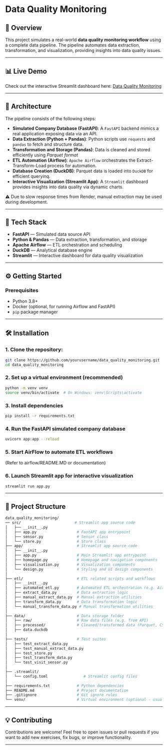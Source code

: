 # Data Quality Monitoring 

## 🧠  Overview

This project simulates a real-world **data quality monitoring workflow** using a complete data pipeline. The pipeline automates data extraction, transformation, and visualization, providing insights into data quality issues.

---

##  📊 Live Demo

Check out the interactive Streamlit dashboard here:  [Data Quality Monitoring](https://project-data-quality-monitoring.streamlit.app/)

---

## 🏬 Architecture

The pipeline consists of the following steps:

- **Simulated Company Database (FastAPI)**: A `FastAPI` backend mimics a real application exposing data via an API.
- **Data Extraction (Python + Pandas)**: Python scripts use `requests` and `pandas` to fetch and structure data.
- **Transformation and Storage (Pandas)**:  Data is cleaned and stored efficiently using *Parquet format*
- **ETL Automation (Airflow)**: `Apache Airflow` orchestrates the Extract-Transform-Load process for automation.
- **Database Creation (DuckDB)**: Parquet data is loaded into `DuckDB` for efficient queryinq.
- **Interactive Visualization (Streamlit App)**: A `Streamlit` dashboard provides insights into data quality via dynamic charts.

⚠️ Due to slow response times from Render, manual extraction may be used during development.

---

## 🎯 Tech Stack

- **FastAPI** — Simulated data source API  
- **Python & Pandas** — Data extraction, transformation, and storage  
- **Apache Airflow** — ETL orchestration and scheduling  
- **DuckDB** — Analytical database engine  
- **Streamlit** — Interactive dashboard for data quality visualization  

---

## ⚙️ Getting Started

### Prerequisites

- Python 3.8+  
- Docker (optional, for running Airflow and FastAPI)  
- `pip` package manager  

---

## 🛠️ Installation

### 1. Clone the repository:  
   ```bash
   git clone https://github.com/yourusername/data_quality_monitoring.git
   cd data_quality_monitoring
   ```
   
### 2. Set up a virtual environment (recommended)

```bash
python -m venv venv
source venv/bin/activate  # On Windows: venv\Scripts\activate
```

### 3. Install dependencies

```bash
pip install -r requirements.txt
```

### 4. Run the FastAPI simulated company database

```bash
uvicorn app:app --reload
```

### 5. Start AirFlow to automate ETL workflows
(Refer to airflow/README.MD or documentation)

### 6. Launch Streamlit app for interactive visualization
```bash
streamlit run app.py
```

---

## 📁 Project Structure

```bash
data_quality_monitoring/
── src/                        # Streamlit app source code
│   ├── __init__.py
│   ├── app.py                  # FastAPI app entrypoint
│   ├── sensor.py               # Sensor class
│   └── store.py                # Store class
├── app/                        # Streamlit app source code
│   ├── __init__.py
│   ├── app.py                  # Main Streamlit app entrypoint
│   ├── homepage.py             # Homepage and navigation components
│   ├── visualisation.py        # Visualization components
│   └── design.py               # Styling and UI design components
│
├── etl/                        # ETL related scripts and workflows
│   ├── __init__.py
│   ├── automated_etl.py        # Automated ETL orchestration (e.g. Airflow DAGs)
│   ├── extract_data.py         # Data extraction logic
│   ├── manual_extract_data.py  # Manual extraction utilities
│   ├── transform_data.py       # Data transformation logic
│   └── manual_transform_data.py # Manual transformation utilities
│
├── data/                       # Data storage folder
│   ├── raw/                    # Raw data files (e.g. from API)
│   ├── processed/              # Cleaned/transformed data (Parquet, CSV, etc.)
│   ├── data.duckdb
│
├── tests/                      # Test suites
│   ├── test_extract_data.py
│   ├── test_manual_extract_data.py
│   ├── test_store.py
│   ├── test_transform_data.py
│   └── test_visit_sensor.py      
│
├── .streamlit/ 
│   └── config.toml                # Streamlit config files
│
├── requirements.txt            # Python dependencies
├── README.md                   # Project documentation
├── .gitignore                  # Git ignore rules
└── venv/                       # Virtual environment (optional - usually gitignore)
```

---

## 💡 Contributing

Contributions are welcome! Feel free to open issues or pull requests if you want to add new exercises, fix bugs, or improve functionality.

---
